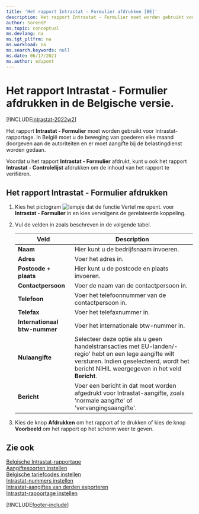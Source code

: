 ```yaml
---
title: 'Het rapport Intrastat - Formulier afdrukken [BE]'
description: Het rapport Intrastat - Formulier moet worden gebruikt voor het doorgeven van de beweging van goederen aan Intrastat.
author: SorenGP
ms.topic: conceptual
ms.devlang: na
ms.tgt_pltfrm: na
ms.workload: na
ms.search.keywords: null
ms.date: 06/17/2021
ms.author: edupont
---
```

# <a name="print-the-intrastat-form-report-in-the-belgian-version" />Het rapport Intrastat - Formulier afdrukken in de Belgische versie.

[!INCLUDE[intrastat-2022w2](../../includes/intrastat-2022w2.md)]

Het rapport **Intrastat - Formulier** moet worden gebruikt voor Intrastat-rapportage. In België moet u de beweging van goederen elke maand doorgeven aan de autoriteiten en er moet aangifte bij de belastingdienst worden gedaan.  

Voordat u het rapport **Intrastat - Formulier** afdrukt, kunt u ook het rapport **Intrastat - Controlelijst** afdrukken om de inhoud van het rapport te verifiëren.  

## <a name="to-print-the-intrastat-form-report" />Het rapport Intrastat - Formulier afdrukken

1. Kies het pictogram ![lampje dat de functie Vertel me opent.](../../media/ui-search/search_small.png "Vertel me wat u wilt doen") voer **Intrastat - Formulier** in en kies vervolgens de gerelateerde koppeling.  
2. Vul de velden in zoals beschreven in de volgende tabel.  

    |Veld|Description|  
    |---------------------------------|---------------------------------------|  
    |**Naam**|Hier kunt u de bedrijfsnaam invoeren.|  
    |**Adres**|Voer het adres in.|  
    |**Postcode + plaats**|Hier kunt u de postcode en plaats invoeren.|  
    |**Contactpersoon**|Voer de naam van de contactpersoon in.|  
    |**Telefoon**|Voer het telefoonnummer van de contactpersoon in.|  
    |**Telefax**|Voer het telefaxnummer in.|  
    |**Internationaal btw-nummer**|Voer het internationale btw-nummer in.|  
    |**Nulaangifte**|Selecteer deze optie als u geen handelstransacties met EU-landen/-regio' hebt en een lege aangifte wilt versturen. Indien geselecteerd, wordt het bericht NIHIL weergegeven in het veld **Bericht**.|  
    |**Bericht**|Voer een bericht in dat moet worden afgedrukt voor Intrastat-aangifte, zoals 'normale aangifte' of 'vervangingsaangifte'.|  

3. Kies de knop **Afdrukken** om het rapport af te drukken of kies de knop **Voorbeeld** om het rapport op het scherm weer te geven.  

## <a name="see-also" />Zie ook

[Belgische Intrastat-rapportage](belgian-intrastat-reporting.md)  
[Aangiftesoorten instellen](how-to-set-up-declaration-types.md)  
[Belgische tariefcodes instellen](how-to-set-up-belgian-tariff-numbers.md)  
[Intrastat-nummers instellen](how-to-set-up-intrastat-establishment-numbers.md)  
[Intrastat-aangiftes van derden exporteren](how-to-export-intrastat-third-party-declararations.md)  
[Intrastat-rapportage instellen](../../finance-how-setup-report-intrastat.md)  

[!INCLUDE[footer-include](../../includes/footer-banner.md)]
